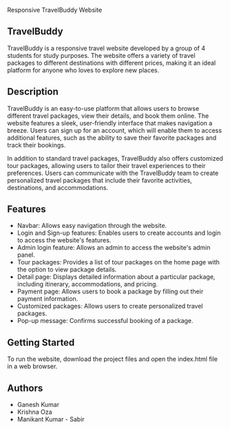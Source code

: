 Responsive TravelBuddy Website

## TravelBuddy

TravelBuddy is a responsive travel website developed by a group of 4 students for study purposes. The website offers a variety of travel packages to different destinations with different prices, making it an ideal platform for anyone who loves to explore new places.

## Description

TravelBuddy is an easy-to-use platform that allows users to browse different travel packages, view their details, and book them online. The website features a sleek, user-friendly interface that makes navigation a breeze. Users can sign up for an account, which will enable them to access additional features, such as the ability to save their favorite packages and track their bookings.

In addition to standard travel packages, TravelBuddy also offers customized tour packages, allowing users to tailor their travel experiences to their preferences. Users can communicate with the TravelBuddy team to create personalized travel packages that include their favorite activities, destinations, and accommodations.

## Features

- Navbar: Allows easy navigation through the website.
- Login and Sign-up features: Enables users to create accounts and login to access the website's features.
- Admin login feature: Allows an admin to access the website's admin panel.
- Tour packages: Provides a list of tour packages on the home page with the option to view package details.
- Detail page: Displays detailed information about a particular package, including itinerary, accommodations, and pricing.
- Payment page: Allows users to book a package by filling out their payment information.
- Customized packages: Allows users to create personalized travel packages.
- Pop-up message: Confirms successful booking of a package.

## Getting Started

To run the website, download the project files and open the index.html file in a web browser.

## Authors

- Ganesh Kumar
- Krishna Oza
- Manikant Kumar
- Sabir

